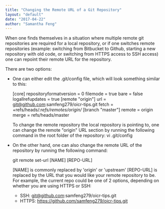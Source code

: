 ```yaml
---
title: "Changing the Remote URL of a Git Repository"
layout: "default"
date: "2017-04-22"
author: "Samantha Feng"
---
```


When one finds themselves in a situation where multiple remote git repositories are required for a local repository, or if one switches remote repositories (example: switching from Bitbucket to Github, starting a new repository with old code, or switching from HTTPS access to SSH access) one can repoint their remote URL for the repository.

There are two options:

- One can either edit the .git/config file, which will look something similar to this:

  [core]
          repositoryformatversion = 0
          filemode = true
          bare = false
          logallrefupdates = true
  [remote "origin"]
          url = git@github.com:samfeng279/oicr-tips.git
          fetch = +refs/heads/*:refs/remotes/origin/*
  [branch "master"]
          remote = origin
          merge = refs/heads/master

  To change the remote repository the local repository is pointing to, one can change the remote "origin" URL section by running the following command in the root folder of the repository: vi .git/config

- On the other hand, one can also change the remote URL of the repository by running the following command:

  git remote set-url [NAME] [REPO-URL]

  [NAME] is commonly replaced by 'origin' or 'upstream'
  [REPO-URL] is replaced by the URL that you would like your remote repository to be. For example, the current repo could be one of 2 options, depending on whether you are using HTTPS or SSH:
    - SSH: git@github.com:samfeng279/oicr-tips.git
    - HTTPS: https://github.com/samfeng279/oicr-tips.git
